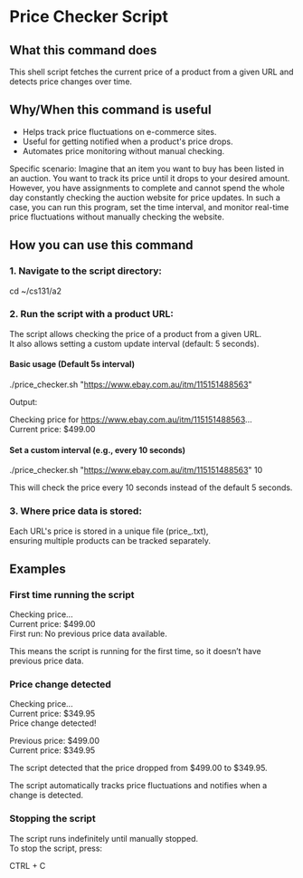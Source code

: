 # Price Checker Script  

## What this command does  
This shell script fetches the current price of a product from a given URL and detects price changes over time.  

## Why/When this command is useful  
- Helps track price fluctuations on e-commerce sites.  
- Useful for getting notified when a product's price drops.  
- Automates price monitoring without manual checking.  

Specific scenario: Imagine that an item you want to buy has been listed in an auction. You want to track its price until it drops to your desired amount. However, you have assignments to complete and cannot spend the whole day constantly checking the auction website for price updates. In such a case, you can run this program, set the time interval, and monitor real-time price fluctuations without manually checking the website.  

## How you can use this command  

### 1. Navigate to the script directory:  
cd ~/cs131/a2  

### 2. Run the script with a product URL:  
The script allows checking the price of a product from a given URL.  
It also allows setting a custom update interval (default: 5 seconds).  

#### Basic usage (Default 5s interval)  
./price_checker.sh "https://www.ebay.com.au/itm/115151488563"  

Output:  

Checking price for https://www.ebay.com.au/itm/115151488563...  
Current price: $499.00  

#### Set a custom interval (e.g., every 10 seconds)  
./price_checker.sh "https://www.ebay.com.au/itm/115151488563" 10  

This will check the price every 10 seconds instead of the default 5 seconds.  

### 3. Where price data is stored:  
Each URL's price is stored in a unique file (price_<hash>.txt),  
ensuring multiple products can be tracked separately.  

## Examples  

### First time running the script  
Checking price...  
Current price: $499.00  
First run: No previous price data available.  

This means the script is running for the first time, so it doesn’t have previous price data.  

### Price change detected  
Checking price...  
Current price: $349.95  
Price change detected!  

Previous price: $499.00  
Current price: $349.95  

The script detected that the price dropped from $499.00 to $349.95.  

The script automatically tracks price fluctuations and notifies when a change is detected.  

### Stopping the script  
The script runs indefinitely until manually stopped.  
To stop the script, press:  

CTRL + C  
